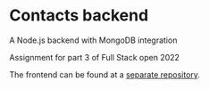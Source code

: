 # Contacts backend

A Node.js backend with MongoDB integration

Assignment for part 3 of Full Stack open 2022

The frontend can be found at a [separate repository](https://github.com/laurimaila/puhelinluettelo-lauri).

